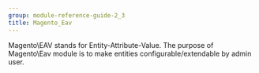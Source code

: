 ```yaml
---
group: module-reference-guide-2_3
title: Magento_Eav
---
```


Magento\EAV stands for Entity-Attribute-Value. The purpose of Magento\Eav module is to make entities
configurable/extendable by admin user.

